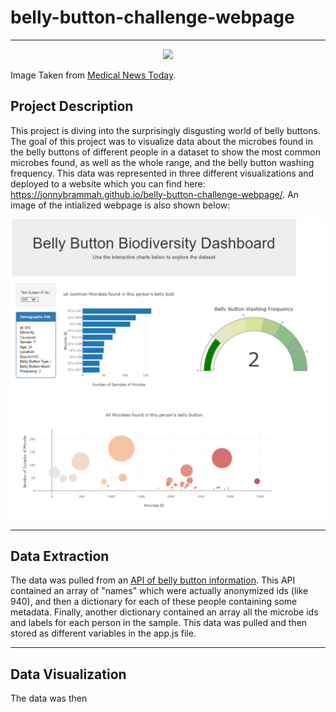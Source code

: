 # belly-button-challenge-webpage
-----

<p align="center">
<img src="https://cdn-prod.medicalnewstoday.com/content/images/articles/320/320706/image-of-belly-button-why-does-my-belly-button-smell.jpg">
</p>

Image Taken from [Medical News Today](https://www.medicalnewstoday.com/articles/320706).


## Project Description

This project is diving into the surprisingly disgusting world of belly buttons. The goal of this project was to visualize data about the microbes found in the belly buttons of different people in a dataset to show the most common microbes found, as well as the whole range, and the belly button washing frequency. This data was represented in three different visualizations and deployed to a website which you can find here: https://jonnybrammah.github.io/belly-button-challenge-webpage/. An image of the intialized webpage is also shown below:

<p align="center">
<img src="https://raw.githubusercontent.com/jonnybrammah/belly-button-challenge-webpage/main/Images/initalized_webpage_screenshot.png">
</p>

-----

## Data Extraction

The data was pulled from an [API of belly button information](https://2u-data-curriculum-team.s3.amazonaws.com/dataviz-classroom/v1.1/14-Interactive-Web-Visualizations/02-Homework/samples.json). This API contained an array of "names" which were actually anonymized ids (like 940), and then a dictionary for each of these people containing some metadata. Finally, another dictionary contained an array all the microbe ids and labels for each person in the sample. This data was pulled and then stored as different variables in the app.js file.

-----

## Data Visualization

The data was then 
